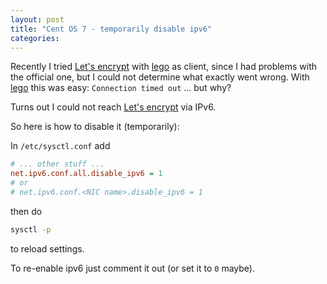 ```yaml
---
layout: post
title: "Cent OS 7 - temporarily disable ipv6"
categories:
---
```


Recently I tried [Let's encrypt](https://letsencrypt.org/) with [lego](https://github.com/xenolf/lego) as client, since I had problems with the official one, but I could not determine what exactly went wrong.
With [lego](https://github.com/xenolf/lego) this was easy: `Connection timed out` ... but why?

Turns out I could not reach [Let's encrypt](https://letsencrypt.org/) via IPv6.

So here is how to disable it (temporarily):

In `/etc/sysctl.conf` add

``` ini
# ... other stuff ...
net.ipv6.conf.all.disable_ipv6 = 1
# or
# net.ipv6.conf.<NIC name>.disable_ipv6 = 1
```

then do

``` bash
sysctl -p
```
to reload settings.

To re-enable ipv6 just comment it out (or set it to `0` maybe).
